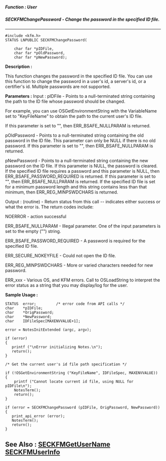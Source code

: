 ##### Function : User
##### SECKFMChangePassword - Change the password in the specified ID file.
---
```
#include <kfm.h>
STATUS LNPUBLIC SECKFMChangePassword(

	char far *pIDFile,
	char far *pOldPassword,
	char far *pNewPassword);
```
**Description :**

This function changes the password in the specified ID file. You can use this 
function to change the password in a user's id, a server's id, or a certifier's 
id.  Multiple passwords are not supported.

**Parameters :**
Input :
pIDFile  -   Points to a null-terminated string containing the path to the ID file whose password should be changed.  

For example, you can use OSGetEnvironmentString with the VariableName set to "KeyFileName" to obtain the path to the current user's ID file.

If this parameter is set to "", then ERR_BSAFE_NULLPARAM is returned.

pOldPassword  -  Points to a null-terminated string containing the old password in the ID file.  This parameter can only be NULL if there is no old password.  If this parameter is set to "", then ERR_BSAFE_NULLPARAM is returned.

pNewPassword  -  Points to a null-terminated string containing the new password on the ID file. If this parameter is NULL, the password is cleared.  If the specified ID file requires a password and this parameter is NULL, then ERR_BSAFE_PASSWORD_REQUIRED is returned.  If this parameter is set to "", then ERR_BSAFE_NULLPARAM is returned.  If the specified ID file is set for a minimum password length and this string contains less than that minimum, then ERR_REG_MINPSWDCHARS is returned.

Output :
(routine)  -  Return status from this call -- indicates either success or what the error is.   The return codes include:

NOERROR - action successful

ERR_BSAFE_NULLPARAM - Illegal parameter.  One of the input parameters is set to the empty ("") string.

ERR_BSAFE_PASSWORD_REQUIRED - A password is required for the specified ID file.

ERR_SECURE_NOKEYFILE - Could not open the ID file.

ERR_REG_MINPSWDCHARS - More or varied characters needed for new password.

ERR_xxx  -  Various OS, and KFM errors.  Call to OSLoadString to interpret the error status as a string that you may display/log for the user.



**Sample Usage :**
```
STATUS  error;         /* error code from API calls */
char    *pIDFile;
char    *OrigPassword;
char    *NewPassword;
char    IDFileSpec[MAXENVVALUE+1];

error = NotesInitExtended (argc, argv);

if (error)
{
   printf ("\nError initializing Notes.\n");
   return();
}

/* Get the current user's id file path specification */

if (!OSGetEnvironmentString ("KeyFileName", IDFileSpec, MAXENVVALUE))
{
    printf ("Cannot locate current id file, using NULL for pIDFile\n");
    NotesTerm();
    return();
}

if (error = SECKFMChangePassword (pIDFile, OrigPassword, NewPassword))
{
   print_api_error (error);
   NotesTerm();
   return();
}
```
**See Also :**
[SECKFMGetUserName](/domino-c-api-docs/reference/Func/SECKFMGetUserName)
[SECKFMUserInfo](/domino-c-api-docs/reference/Func/SECKFMUserInfo)
---
